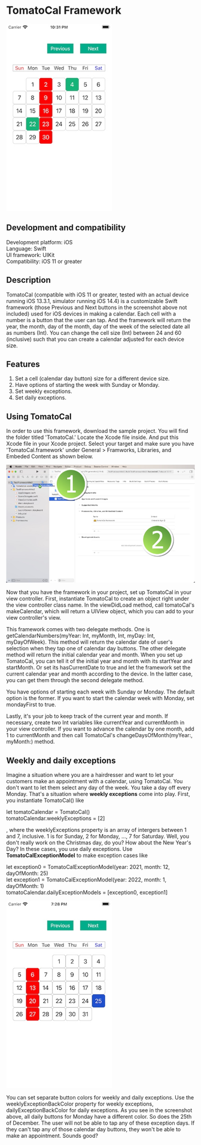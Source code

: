 # TomatoCal Framework

![](Screenshots/Screenshot_001.jpg)

<h2>Development and compatibility</h2>

Development platform: iOS<br/>
Language: Swift<br/>
UI framework: UIKit<br/>
Compatibility: iOS 11 or greater<br/>

<h2>Description</h2>

TomatoCal (compatible with iOS 11 or greater, tested with an actual device running iOS 13.3.1, simulator running iOS 14.4) is a customizable Swift framework (those Previous and Next buttons in the screenshot above not included) used for iOS devices in making a calendar.  Each cell with a number is a button that the user can tap.  And the framework will return the year, the month, day of the month, day of the week of the selected date all as numbers (Int).  You can change the cell size (Int) between 24 and 60 (inclusive) such that you can create a calendar adjusted for each device size.

<h2>Features</h2>

<ol>
<li>Set a cell (calendar day button) size for a different device size.</li>
<li>Have options of starting the week with Sunday or Monday.</li>
<li>Set weekly exceptions.</li>
<li>Set daily exceptions.</li>
</ol> 

<h2>Using TomatoCal</h2>

In order to use this framework, download the sample project.  You will find the folder titled 'TomatoCal.'  Locate the Xcode file inside.  And put this Xcode file in your Xcode project.  Select your target and make sure you have 'TomatoCal.framework' under General > Framworks, Libraries, and Embeded Content as shown below.

![](Screenshots/Screenshot_002.jpg)

Now that you have the framework in your project, set up TomatoCal in your view controller.  First, instantiate TomatoCal to create an object right under the view controller class name.  In the viewDidLoad method, call tomatoCal's makeCalendar, which will return a UIView object, which you can add to your view controller's view.

This framework comes with two delegate methods.  One is getCalendarNumbers(myYear: Int, myMonth, Int, myDay: Int, myDayOfWeek).  This method will return the calendar date of user's selection when they tap one of calendar day buttons.  The other delegate method will return the initial calendar year and month.  When you set up TomatoCal, you can tell it of the initial year and month with its startYear and startMonth.  Or set its hasCurrentDate to true and let the framework set the current calendar year and month according to the device.  In the latter case, you can get them through the second delegate method.

You have options of starting each week with Sunday or Monday.  The default option is the former.  If you want to start the calendar week with Monday, set mondayFirst to true.

Lastly, it's your job to keep track of the current year and month.  If necessary, create two Int variables like currentYear and currentMonth in your view controller.  If you want to advance the calendar by one month, add 1 to currentMonth and then call TomatoCal's changeDaysOfMonth(myYear:, myMonth:) method.

<h2>Weekly and daily exceptions</h2>

Imagine a situation where you are a hairdresser and want to let your customers make an appointment with a calendar, using TomatoCal.  You don't want to let them select any day of the week.  You take a day off every Monday.  That's a situation where **weekly exceptions** come into play.   First, you instantiate TomatoCal() like

let tomatoCalendar = TomatoCal()<br/>
tomatoCalendar.weeklyExceptions = [2]<br/>

, where the weeklyExceptions property is an array of intergers between 1 and 7, inclusive.  1 is for Sunday, 2 for Monday, ..., 7 for Saturday.  Well, you don't really work on the Christmas day, do you?  How about the New Year's Day?  In these cases, you use daily exceptions.  Use **TomatoCalExceptionModel** to make exception cases like

let exception0 = TomatoCalExceptionModel(year: 2021, month: 12, dayOfMonth: 25)<br/>
let exception1 = TomatoCalExceptionModel(year: 2022, month: 1, dayOfMonth: 1)<br/>
tomatoCalendar.dailyExceptionModels = [exception0, exception1]<br/>

![](Screenshots/Screenshot_003.jpg)

You can set separate button colors for weekly and daily exceptions.  Use the weeklyExceptionBackColor property for weekly exceptions, dailyExceptionBackColor for daily exceptions.  As you see in the screenshot above, all daily buttons for Monday have a different color.  So does the 25th of December.  The user will not be able to tap any of these exception days.  If they can't tap any of those calendar day buttons, they won't be able to make an appointment.  Sounds good?
